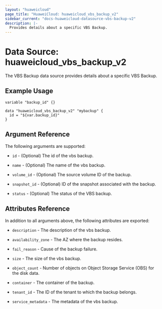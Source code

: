 ```yaml
---
layout: "huaweicloud"
page_title: "HuaweiCloud: huaweicloud_vbs_backup_v2"
sidebar_current: "docs-huaweicloud-datasource-vbs-backup-v2"
description: |-
  Provides details about a specific VBS Backup.
---
```


# Data Source: huaweicloud_vbs_backup_v2

The VBS Backup data source provides details about a specific VBS Backup.

## Example Usage

```hcl
variable "backup_id" {}

data "huaweicloud_vbs_backup_v2" "mybackup" {
  id = "${var.backup_id}"
}
```

## Argument Reference
The following arguments are supported:

* `id` - (Optional) The id of the vbs backup.

* `name` - (Optional) The name of the vbs backup.

* `volume_id` - (Optional) The source volume ID of the backup.

* `snapshot_id` - (Optional) ID of the snapshot associated with the backup.

* `status` - (Optional) The status of the VBS backup.

## Attributes Reference
In addition to all arguments above, the following attributes are exported:

* `description` - The description of the vbs backup.

* `availability_zone` - The AZ where the backup resides.

* `fail_reason` - Cause of the backup failure.

* `size` - The size of the vbs backup.

* `object_count` - Number of objects on Object Storage Service (OBS) for the disk data.

* `container` - The container of the backup.

* `tenant_id` - The ID of the tenant to which the backup belongs.

* `service_metadata` - The metadata of the vbs backup.
